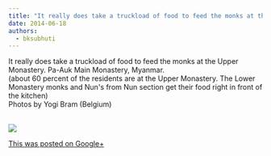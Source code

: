 ```yaml
---
title: "It really does take a truckload of food to feed the monks at the Upper Monastery. Pa-Auk Main Monastery..."
date: 2014-06-18
authors: 
  - bksubhuti
---
```


It really does take a truckload of food to feed the monks at the Upper Monastery. Pa-Auk Main Monastery, Myanmar.  
(about 60 percent of the residents are at the Upper Monastery. The Lower Monastery monks and Nun's from Nun section get their food right in front of the kitchen)  
Photos by Yogi Bram (Belgium)  
﻿

![](https://lh4.googleusercontent.com/-Rca_KUD25WY/U6EIJByi-sI/AAAAAAAAJuQ/2wY6eYYRpVk/w506-h750/14%2B-%2B1)

[This was posted on Google+](https://plus.google.com/+BhikkhuSubhuti/posts/92napJVwm5T)